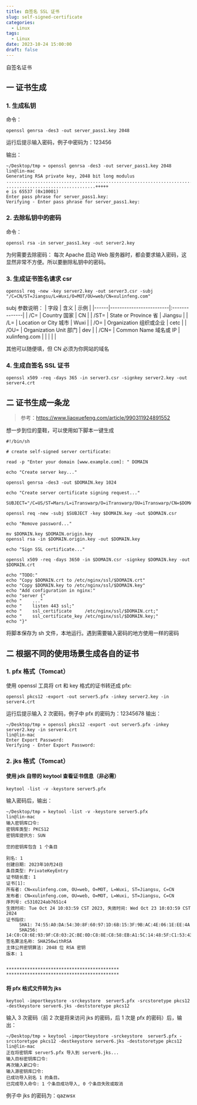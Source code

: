 ```yaml
---
title: 自签名 SSL 证书
slug: self-signed-certificate
categories:
  - Linux
tags:
  - Linux
date: 2023-10-24 15:00:00
draft: false
---
```


自签名证书

<!--more-->

## 一 证书生成

### 1. 生成私钥

命令：

```
openssl genrsa -des3 -out server_pass1.key 2048
```

运行后提示输入密码，例子中密码为：123456

输出：

```
~/Desktop/tmp » openssl genrsa -des3 -out server_pass1.key 2048                                                                           lin@lin-mac
Generating RSA private key, 2048 bit long modulus
................................................................................................+++++
..................................+++++
e is 65537 (0x10001)
Enter pass phrase for server_pass1.key:
Verifying - Enter pass phrase for server_pass1.key:
```

### 2. 去除私钥中的密码

命令：

```
openssl rsa -in server_pass1.key -out server2.key
```

为何需要去除密码：
每次 Apache 启动 Web 服务器时，都会要求输入密码，这显然非常不方便。所以要删除私钥中的密码。

### 3. 生成证书签名请求 csr

```
openssl req -new -key server2.key -out server3.csr -subj "/C=CN/ST=Jiangsu/L=Wuxi/O=MOT/OU=web/CN=xulinfeng.com"
```

subj 参数说明：
| 字段 | 含义 | 示例 |
|------|-------------------------|:--------------|
| /C= | Country 国家 | CN |
| /ST= | State or Province 省 | Jiangsu |
| /L= | Location or City 城市 | Wuxi |
| /O= | Organization 组织或企业 | cetc |
| /OU= | Organization Unit 部门 | dev |
| /CN= | Common Name 域名或 IP | xulinfeng.com |
| | | |

其他可以随便填，但 CN 必须为你网站的域名

### 4. 生成自签名 SSL 证书

```
openssl x509 -req -days 365 -in server3.csr -signkey server2.key -out server4.crt
```

## 二 证书生成一条龙

> 参考：https://www.liaoxuefeng.com/article/990311924891552

想一步到位的童鞋，可以使用如下脚本一键生成

```
#!/bin/sh

# create self-signed server certificate:

read -p "Enter your domain [www.example.com]: " DOMAIN

echo "Create server key..."

openssl genrsa -des3 -out $DOMAIN.key 1024

echo "Create server certificate signing request..."

SUBJECT="/C=US/ST=Mars/L=iTranswarp/O=iTranswarp/OU=iTranswarp/CN=$DOMAIN"

openssl req -new -subj $SUBJECT -key $DOMAIN.key -out $DOMAIN.csr

echo "Remove password..."

mv $DOMAIN.key $DOMAIN.origin.key
openssl rsa -in $DOMAIN.origin.key -out $DOMAIN.key

echo "Sign SSL certificate..."

openssl x509 -req -days 3650 -in $DOMAIN.csr -signkey $DOMAIN.key -out $DOMAIN.crt

echo "TODO:"
echo "Copy $DOMAIN.crt to /etc/nginx/ssl/$DOMAIN.crt"
echo "Copy $DOMAIN.key to /etc/nginx/ssl/$DOMAIN.key"
echo "Add configuration in nginx:"
echo "server {"
echo "    ..."
echo "    listen 443 ssl;"
echo "    ssl_certificate     /etc/nginx/ssl/$DOMAIN.crt;"
echo "    ssl_certificate_key /etc/nginx/ssl/$DOMAIN.key;"
echo "}"
```

将脚本保存为 sh 文件，本地运行。遇到需要输入密码的地方使用一样的密码

## 二 根据不同的使用场景生成各自的证书

### 1. pfx 格式（Tomcat）

使用 openssl 工具将 crt 和 key 格式的证书转还成 pfx:

```
openssl pkcs12 -export -out server5.pfx -inkey server2.key -in server4.crt
```

运行后提示输入 2 次密码，例子中 pfx 的密码为：12345678
输出：

```
~/Desktop/tmp » openssl pkcs12 -export -out server5.pfx -inkey server2.key -in server4.crt                                                lin@lin-mac
Enter Export Password:
Verifying - Enter Export Password:
```

### 2. jks 格式（Tomcat）

#### 使用 jdk 自带的 keytool 查看证书信息（非必需）

```
keytool -list -v -keystore server5.pfx
```

输入密码后，输出：

```
~/Desktop/tmp » keytool -list -v -keystore server5.pfx                                                                                    lin@lin-mac
输入密钥库口令:
密钥库类型: PKCS12
密钥库提供方: SUN

您的密钥库包含 1 个条目

别名: 1
创建日期: 2023年10月24日
条目类型: PrivateKeyEntry
证书链长度: 1
证书[1]:
所有者: CN=xulinfeng.com, OU=web, O=MOT, L=Wuxi, ST=Jiangsu, C=CN
发布者: CN=xulinfeng.com, OU=web, O=MOT, L=Wuxi, ST=Jiangsu, C=CN
序列号: c5310224ab7651c4
生效时间: Tue Oct 24 10:03:59 CST 2023, 失效时间: Wed Oct 23 10:03:59 CST 2024
证书指纹:
	 SHA1: 74:55:A0:DA:54:30:8F:60:97:1D:6B:15:3F:9B:AC:4E:06:1E:EE:4A
	 SHA256: 14:C0:C8:6E:93:9F:C8:03:2C:BE:0D:C8:8E:C8:58:EB:A1:5C:14:48:5F:C1:53:43:8D:E7:48:CC:B6:79:2D:9B
签名算法名称: SHA256withRSA
主体公共密钥算法: 2048 位 RSA 密钥
版本: 1


*******************************************
*******************************************
```

#### 将 pfx 格式文件转为 jks

```
keytool -importkeystore -srckeystore  server5.pfx -srcstoretype pkcs12 -destkeystore server6.jks -deststoretype pkcs12
```

输入 3 次密码（前 2 次是将来访问 jks 的密码，后 1 次是 pfx 的密码）后，输出：

```
~/Desktop/tmp » keytool -importkeystore -srckeystore  server5.pfx -srcstoretype pkcs12 -destkeystore server6.jks -deststoretype pkcs12    lin@lin-mac
正在将密钥库 server5.pfx 导入到 server6.jks...
输入目标密钥库口令:
再次输入新口令:
输入源密钥库口令:
已成功导入别名 1 的条目。
已完成导入命令: 1 个条目成功导入, 0 个条目失败或取消
```

例子中 jks 的密码为：qazwsx
